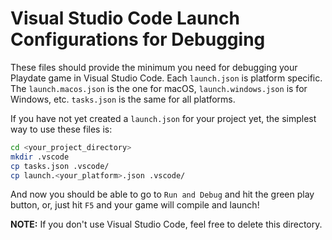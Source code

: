 # Visual Studio Code Launch Configurations for Debugging


These files should provide the minimum you need for debugging your Playdate game in Visual Studio Code. Each `launch.json` is platform specific. The `launch.macos.json` is the one for macOS, `launch.windows.json` is for Windows, etc.  `tasks.json` is the same for all platforms.

If you have not yet created a `launch.json` for your project yet, the simplest way to use these files is:

```bash
cd <your_project_directory>
mkdir .vscode
cp tasks.json .vscode/
cp launch.<your_platform>.json .vscode/
```

And now you should be able to go to `Run and Debug` and hit the green play button, or, just hit `F5` and your game will compile and launch!

__NOTE:__ If you don't use Visual Studio Code, feel free to delete this directory.